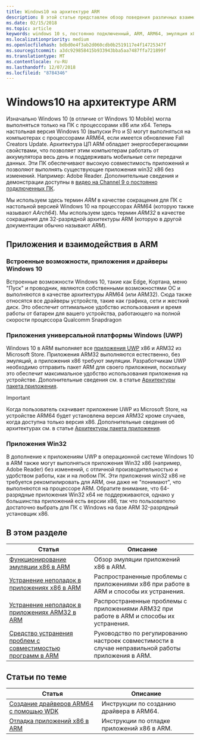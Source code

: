 ```yaml
---
title: Windows10 на архитектуре ARM
description: В этой статье представлен обзор поведения различных взаимодействий и приложений в ARM, а также ограничений, приводятся ссылки на источники дополнительной информации.
ms.date: 02/15/2018
ms.topic: article
keywords: windows 10 s, постоянно подключенный, ARM, ARM64, эмуляция x86
ms.localizationpriority: medium
ms.openlocfilehash: bdbd0e4f3ab2d060cdb0b2519117e4f14725347f
ms.sourcegitcommit: a3dc929858415b933943bba5aa7487ffa721899f
ms.translationtype: MT
ms.contentlocale: ru-RU
ms.lasthandoff: 12/07/2018
ms.locfileid: "8784346"
---
```

# <a name="windows-10-on-arm"></a>Windows10 на архитектуре ARM
Изначально Windows 10 (в отличие от Windows 10 Mobile) могла выполняться только на ПК с процессорами x86 или x64. Теперь настольная версия Windows 10 (выпуски Pro и S) могут выполняться на компьютерах с процессорами ARM64, если имеется обновление Fall Creators Update. Архитектура ЦП ARM обладает энергосберегающими свойствами, что позволяет этим компьютерам работать от аккумулятора весь день и поддерживать мобильные сети передачи данных. Эти ПК обеспечивают высокую совместимость приложений и позволяют выполнять существующие приложения win32 x86 без изменений. Например: Adobe Reader. Дополнительные сведения и демонстрации доступны в [видео на Channel 9 о постоянно подключенных ПК](https://channel9.msdn.com/Events/Build/2017/P4171). 

Мы используем здесь термин *ARM* в качестве сокращения для ПК с настольной версией Windows 10 на процессорах ARM64 (которую также называют *AArch64*).  Мы используем здесь термин *ARM32* в качестве сокращения для 32-разрядной архитектуры ARM (которую в другой документации обычно называют *ARM*).

## <a name="apps-and-experiences-on-arm"></a>Приложения и взаимодействия в ARM

### <a name="built-in-windows-10-experiences-apps-and-drivers"></a>Встроенные возможности, приложения и драйверы Windows 10
Встроенные возможности Windows 10, такие как Edge, Кортана, меню "Пуск" и проводник, являются собственными возможностями ОС и выполняются в качестве архитектуры ARM64 (или ARM32). Сюда также относятся все драйверы устройств, такие как графика, сети и жесткий диск. Это обеспечит оптимальное удобство использования и время работы от батареи для вашего устройства, работающего на полной скорости процессора Qualcomm Snapdragon

### <a name="universal-windows-platform-uwp-apps"></a>Приложения универсальной платформы Windows (UWP)
Windows 10 в ARM выполняет все [приложения UWP](../get-started/universal-application-platform-guide.md) x86 и ARM32 из Microsoft Store. Приложения ARM32 выполняются естественно, без эмуляций, а приложения x86 требуют эмуляции. Разработчикам UWP необходимо отправить пакет ARM для своего приложения, поскольку это обеспечит максимальное удобство использования приложения на устройстве. Дополнительные сведения см. в статье [Архитектуры пакета приложения](../packaging/device-architecture.md).

>[!IMPORTANT] 
> Когда пользователь скачивает приложение UWP из Microsoft Store, на устройстве ARM64 будет установлена версия ARM32 кроме случаев, когда доступна только версия x86. Дополнительные сведения об архитектурах см. в статье [Архитектуры пакета приложения](../packaging/device-architecture.md).

### <a name="win32-apps"></a>Приложения Win32
В дополнение к приложениям UWP в операционной системе Windows 10 в ARM также могут выполняться приложения Win32 x86 (например, Adobe Reader) без изменений, с отличной производительностью и удобством работы, как и на любом ПК. Эти приложения win32 x86 не требуется рекомпилировать для ARM, они даже не "понимают", что выполняются на процессоре ARM. Обратите внимание, что 64-разрядные приложения Win32 x64 не поддерживаются, однако у большинства приложений есть версии x86, так что пользователю достаточно выбрать для ПК с Windows на базе ARM 32-разрядный установщик x86.

## <a name="in-this-section"></a>В этом разделе
|Статья | Описание |
|-----|-----|
|[Функционирование эмуляции x86 в ARM](apps-on-arm-x86-emulation.md)|Обзор эмуляции приложений x86 в ARM.|
|[Устранение неполадок в приложениях x86 в ARM](apps-on-arm-troubleshooting-x86.md)|Распространенные проблемы с приложениями x86 при работе в ARM и способы их устранения. |
|[Устранение неполадок в приложениях ARM32 в ARM](apps-on-arm-troubleshooting-arm32.md)|Распространенные проблемы с приложениями ARM32 при работе в ARM и способы их устранения. |
|[Средство устранения проблем с совместимостью программ в ARM](apps-on-arm-program-compat-troubleshooter.md)|Руководство по регулированию настроек совместимости в случае неправильной работы приложения в ARM. |

## <a name="related-topics"></a>Статьи по теме
|Статья | Описание |
|-----|-----|
|[Создание драйверов ARM64 с помощью WDK](https://docs.microsoft.com/en-us/windows-hardware/drivers/develop/building-arm64-drivers)|Инструкции по созданию драйвера в ARM64. |
| [Отладка приложений x86 в ARM](https://docs.microsoft.com/en-us/windows-hardware/drivers/debugger/debugging-arm64) | Инструкции по отладке приложений x86 в ARM. |
